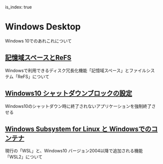 is_index: true
# Windows Desktop  
Windows 10でのあれこれについて  

## [記憶域スペースとReFS](記憶域スペース)  
Windowsで利用できるディスク冗長化機能「記憶域スペース」とファイルシステム「ReFS」について  

## [Windows10 シャットダウンブロックの設定](windowsShutdownBlockSetting)
Windows10のシャットダウン時に終了されないアプリケーションを強制終了させる

## [Windows Subsystem for Linux と Windowsでのコンテナ](WSL&コンテナ)  
現行の「WSL」と、Windows10 バージョン2004以降で追加される機能「WSL2」について  
